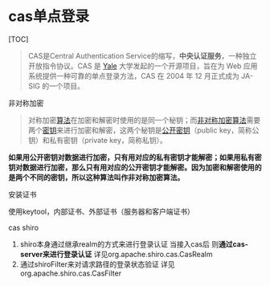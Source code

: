 # cas单点登录

[TOC]



> CAS是Central Authentication Service的缩写，**中央认证服务**，一种独立开放指令协议。CAS 是 [Yale](https://baike.baidu.com/item/Yale/10754982) 大学发起的一个开源项目，旨在为 Web 应用系统提供一种可靠的单点登录方法，CAS 在 2004 年 12 月正式成为 JA-SIG 的一个项目。



非对称加密

> 对称加密[算法](https://baike.baidu.com/item/%E7%AE%97%E6%B3%95)在加密和解密时使用的是同一个秘钥；而[非对称加密算法](https://baike.baidu.com/item/%E9%9D%9E%E5%AF%B9%E7%A7%B0%E5%8A%A0%E5%AF%86%E7%AE%97%E6%B3%95/1208652)需要两个[密钥](https://baike.baidu.com/item/%E5%AF%86%E9%92%A5/101144)来进行加密和解密，这两个秘钥是[公开密钥](https://baike.baidu.com/item/%E5%85%AC%E5%BC%80%E5%AF%86%E9%92%A5/7453570)（public key，简称公钥）和私有密钥（private key，简称私钥）。

**如果用公开密钥对数据进行加密，只有用对应的私有密钥才能解密；如果用私有密钥对数据进行加密，那么只有用对应的公开密钥才能解密。因为加密和解密使用的是两个不同的密钥，所以这种算法叫作非对称加密算法。**





安装证书

使用keytool，内部证书、外部证书（服务器和客户端证书）



cas shiro

1.  shiro本身通过继承realm的方式来进行登录认证 当接入cas后 则**通过cas-server来进行登录认证** 详见org.apache.shiro.cas.CasRealm
2.  通过shiroFilter来对请求路径的登录状态验证 详见org.apache.shiro.cas.CasFilter

